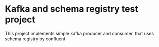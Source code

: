 # Kafka and schema registry test project
This project implements simple kafka producer and consumer, that uses schema registry by confluent